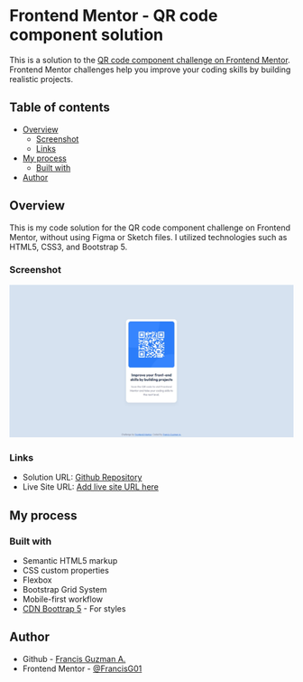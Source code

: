 # Frontend Mentor - QR code component solution

This is a solution to the [QR code component challenge on Frontend Mentor](https://www.frontendmentor.io/challenges/qr-code-component-iux_sIO_H). Frontend Mentor challenges help you improve your coding skills by building realistic projects. 

## Table of contents

- [Overview](#overview)
  - [Screenshot](#screenshot)
  - [Links](#links)
- [My process](#my-process)
  - [Built with](#built-with)
- [Author](#author)

## Overview

This is my code solution for the QR code component challenge on Frontend Mentor, without using Figma or Sketch files. I utilized technologies such as HTML5, CSS3, and Bootstrap 5.

### Screenshot

![screenshot](./screenshot.jpg)


### Links

- Solution URL: [Github Repository](https://github.com/FrancisG01/QR-code-component#built-with)
- Live Site URL: [Add live site URL here](https://your-live-site-url.com)

## My process

### Built with

- Semantic HTML5 markup
- CSS custom properties
- Flexbox
- Bootstrap Grid System
- Mobile-first workflow
- [CDN Boottrap 5](https://getbootstrap.com/) - For styles


## Author

- Github - [Francis Guzman A.](https://github.com/FrancisG01)
- Frontend Mentor - [@FrancisG01](https://www.frontendmentor.io/profile/FrancisG01)